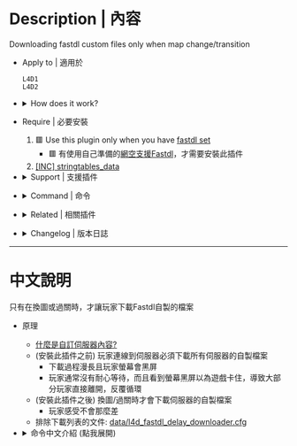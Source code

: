 # Description | 內容
Downloading fastdl custom files only when map change/transition

* Apply to | 適用於
	```
	L4D1
	L4D2
	```

* <details><summary>How does it work?</summary>

	* (Before) Downloading custom files when player connecting to server
	* (After) Only downloading custom files when map change/transition
	* Get all exclude list from cfg which doesn't affect by this plugin: [data/l4d_fastdl_delay_downloader.cfg](data/l4d_fastdl_delay_downloader.cfg)
</details>

* Require | 必要安裝
	1. 🟥 Use this plugin only when you have [fastdl set](https://developer.valvesoftware.com/wiki/FastDL)
		* 🟥 有使用自己準備的[網空支援Fastdl](https://developer.valvesoftware.com/wiki/Zh/FastDL)，才需要安裝此插件
	2. [[INC] stringtables_data](https://github.com/fbef0102/Game-Private_Plugin/blob/main/L4D_%E6%8F%92%E4%BB%B6/Require_%E6%AA%94%E6%A1%88/scripting/include/stringtables_data.inc)

* <details><summary>Support | 支援插件</summary>

	1. [l4d_force_client_custom_download](https://github.com/fbef0102/Game-Private_Plugin/tree/main/L4D_%E6%8F%92%E4%BB%B6/Player_%E7%8E%A9%E5%AE%B6/l4d_force_client_custom_download): Force player to download your server's custom content
		* 強制玩家打開設置下載伺服器自製的檔案
</details>

* <details><summary>Command | 命令</summary>

    * **Get all exclude list from data/l4d_fastdl_delay_downloader.cfg (Adm required: ADMFLAG_ROOT)**
        ```php
        sm_get_exclude_items
        ```

    * **Restore downloadables stringtable items (Adm required: ADMFLAG_ROOT)**
        ```php
        sm_restore_st
        ```
</details>

* <details><summary>Related | 相關插件</summary>

	1. [sm_downloader](https://github.com/fbef0102/Sourcemod-Plugins/tree/main/sm_downloader): SM File/Folder Downloader and Precacher
    	* SM 文件下載器 (玩家連線伺服器的時候能下載自製的檔案)
	2. [l4d_MusicMapStart](/l4d_MusicMapStart): Download and play custom musics
		* 下載自製音樂
	3. [map-decals](https://github.com/fbef0102/Sourcemod-Plugins/tree/main/map-decals): Download custom decals
		* 下載自製的噴漆貼圖
	4. [fortnite_dances_emotes_l4d](https://github.com/fbef0102/Game-Private_Plugin/tree/main/L4D_%E6%8F%92%E4%BB%B6/Fun_%E5%A8%9B%E6%A8%82/fortnite_dances_emotes_l4d): Download dance models
		* 下載跳舞模組
</details>

* <details><summary>Changelog | 版本日誌</summary>

	* v1.0h (2024-12-31)
		* Remake code
        * Custom File downloading only when map change/transition
        * Fix warnings when compiling on SourceMod 1.11.
        * Optimize code and improve performance
		* Apply to all modes

	* Original
		* [By BHaType, Dragokas](https://forums.alliedmods.net/showthread.php?t=318739)
</details>

- - - -
# 中文說明
只有在換圖或過關時，才讓玩家下載Fastdl自製的檔案

* 原理
	* [什麼是自訂伺服器內容?](https://github.com/fbef0102/Game-Private_Plugin/tree/main/Tutorial_教學區/Chinese_繁體中文/Game#%E4%B8%8B%E8%BC%89%E8%87%AA%E8%A8%82%E4%BC%BA%E6%9C%8D%E5%99%A8%E5%85%A7%E5%AE%B9)
	* (安裝此插件之前) 玩家連線到伺服器必須下載所有伺服器的自製檔案
		* 下載過程漫長且玩家螢幕會黑屏
		* 玩家通常沒有耐心等待，而且看到螢幕黑屏以為遊戲卡住，導致大部分玩家直接離開，反覆循環
	* (安裝此插件之後) 換圖/過關時才會下載伺服器的自製檔案
		* 玩家感受不會那麼差
	* 排除下載列表的文件: [data/l4d_fastdl_delay_downloader.cfg](data/l4d_fastdl_delay_downloader.cfg)

* <details><summary>命令中文介紹 (點我展開)</summary>

    * **從文件 data/l4d_fastdl_delay_downloader.cfg 內取得不受影響的檔案列表 (權限: ADMFLAG_ROOT)**
        ```php
        sm_get_exclude_items
        ```

    * **回復所有下載列表，玩家連線時要下載自製檔案 (權限: ADMFLAG_ROOT)**
        ```php
        sm_restore_st
        ```
</details>